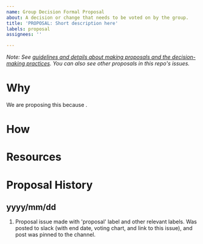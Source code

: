 ```yaml
---
name: Group Decision Formal Proposal
about: A decision or change that needs to be voted on by the group.
title: 'PROPOSAL: Short description here'
labels: proposal
assignees: ''

---
```


<!-- Title should look like this: PROPOSAL: Short description of proposal -->

_Note: See [guidelines and details about making proposals and the decision-making practices](https://github.com/plocket/cfb-hacking-project-management/issues/1). You can also see other proposals in this repo's issues._

# Why

We are proposing this because <!-- your reason here -->.

# How

<!-- Fill in your proposed action in detail. -->

# Resources

<!-- Any useful links go here -->

# Proposal History
<!-- Write the most recent activity first, like a twitter timeline -->

## yyyy/mm/dd
1. Proposal issue made with 'proposal' label and other relevant labels. Was posted to slack (with end date, voting chart, and link to this issue), and post was pinned to the channel.
